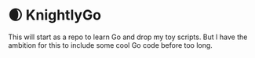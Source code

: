 # :waxing_crescent_moon: KnightlyGo

This will start as a repo to learn Go and drop my toy scripts. But I have the ambition for this to include some cool Go code before too long.
